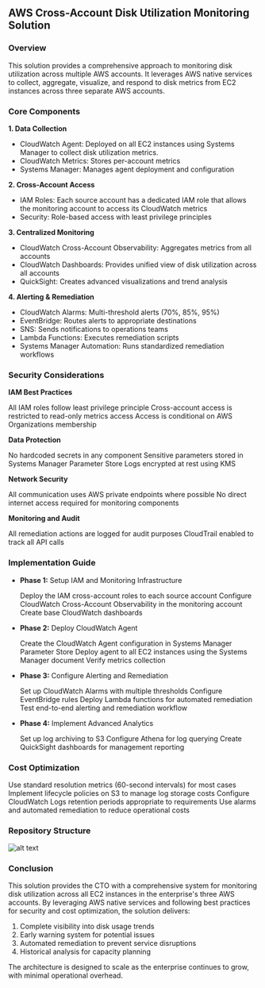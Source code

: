 
## AWS Cross-Account Disk Utilization Monitoring Solution

### Overview
This solution provides a comprehensive approach to monitoring disk utilization across multiple AWS accounts. It leverages AWS native services to collect, aggregate, visualize, and respond to disk metrics from EC2 instances across three separate AWS accounts.

### Core Components

**1. Data Collection**

*   CloudWatch Agent: Deployed on all EC2 instances using Systems Manager to collect disk utilization metrics.   
*   CloudWatch Metrics: Stores per-account metrics
*   Systems Manager: Manages agent deployment and configuration

**2. Cross-Account Access**

*   IAM Roles: Each source account has a dedicated IAM role that allows the monitoring account to access its CloudWatch metrics
*   Security: Role-based access with least privilege principles

**3. Centralized Monitoring**

*   CloudWatch Cross-Account Observability: Aggregates metrics from all accounts
*   CloudWatch Dashboards: Provides unified view of disk utilization across all accounts
*   QuickSight: Creates advanced visualizations and trend analysis

**4.    Alerting & Remediation**

*   CloudWatch Alarms: Multi-threshold alerts (70%, 85%, 95%)
*   EventBridge: Routes alerts to appropriate destinations
*   SNS: Sends notifications to operations teams
*   Lambda Functions: Executes remediation scripts
*   Systems Manager Automation: Runs standardized remediation workflows

### Security Considerations

**IAM Best Practices**

All IAM roles follow least privilege principle
Cross-account access is restricted to read-only metrics access
Access is conditional on AWS Organizations membership


**Data Protection**

No hardcoded secrets in any component
Sensitive parameters stored in Systems Manager Parameter Store
Logs encrypted at rest using KMS


**Network Security**

All communication uses AWS private endpoints where possible
No direct internet access required for monitoring components


**Monitoring and Audit**

All remediation actions are logged for audit purposes
CloudTrail enabled to track all API calls



###     Implementation Guide
*   **Phase 1:** Setup IAM and Monitoring Infrastructure

    Deploy the IAM cross-account roles to each source account
    Configure CloudWatch Cross-Account Observability in the monitoring account
    Create base CloudWatch dashboards

*   **Phase 2:** Deploy CloudWatch Agent

    Create the CloudWatch Agent configuration in Systems Manager Parameter Store
    Deploy agent to all EC2 instances using the Systems Manager document
    Verify metrics collection

*   **Phase 3:** Configure Alerting and Remediation

    Set up CloudWatch Alarms with multiple thresholds
    Configure EventBridge rules
    Deploy Lambda functions for automated remediation
    Test end-to-end alerting and remediation workflow

*   **Phase 4:** Implement Advanced Analytics

    Set up log archiving to S3
    Configure Athena for log querying
    Create QuickSight dashboards for management reporting

###  Cost Optimization

Use standard resolution metrics (60-second intervals) for most cases
Implement lifecycle policies on S3 to manage log storage costs
Configure CloudWatch Logs retention periods appropriate to requirements
Use alarms and automated remediation to reduce operational costs

### Repository Structure
![alt text](image.png)

###     Conclusion
This solution provides the CTO with a comprehensive system for monitoring disk utilization across all EC2 instances in the enterprise's three AWS accounts. By leveraging AWS native services and following best practices for security and cost optimization, the solution delivers:

1.  Complete visibility into disk usage trends
2.  Early warning system for potential issues
3.  Automated remediation to prevent service disruptions
4.  Historical analysis for capacity planning

The architecture is designed to scale as the enterprise continues to grow, with minimal operational overhead.